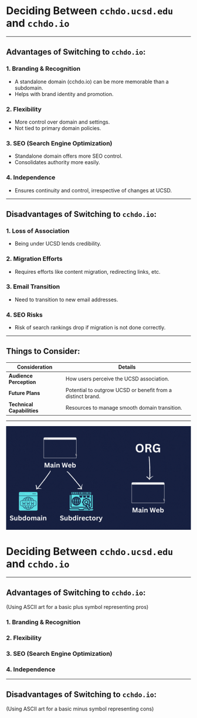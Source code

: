 # Deciding Between `cchdo.ucsd.edu` and `cchdo.io`

---

## **Advantages of Switching to `cchdo.io`:**

### 1. **Branding & Recognition**
   - A standalone domain (cchdo.io) can be more memorable than a subdomain.
   - Helps with brand identity and promotion.

### 2. **Flexibility**
   - More control over domain and settings.
   - Not tied to primary domain policies.

### 3. **SEO (Search Engine Optimization)**
   - Standalone domain offers more SEO control.
   - Consolidates authority more easily.

### 4. **Independence**
   - Ensures continuity and control, irrespective of changes at UCSD.

---

## **Disadvantages of Switching to `cchdo.io`:**

### 1. **Loss of Association**
   - Being under UCSD lends credibility.

### 2. **Migration Efforts**
   - Requires efforts like content migration, redirecting links, etc.

### 3. **Email Transition**
   - Need to transition to new email addresses.

### 4. **SEO Risks**
   - Risk of search rankings drop if migration is not done correctly.

---

## **Things to Consider:**

| **Consideration** | **Details** |
| --- | --- |
| **Audience Perception** | How users perceive the UCSD association. |
| **Future Plans** | Potential to outgrow UCSD or benefit from a distinct brand. |
| **Technical Capabilities** | Resources to manage smooth domain transition. |

---

![image](https://github.com/Samdopika/presentation/blob/main/Pink%20Landscape%20Desktop%20Wallpaper.gif?raw=true)





# Deciding Between `cchdo.ucsd.edu` and `cchdo.io`

---

## **Advantages of Switching to `cchdo.io`:**

(Using ASCII art for a basic plus symbol representing pros)




### 1. **Branding & Recognition**
### 2. **Flexibility**
### 3. **SEO (Search Engine Optimization)**
### 4. **Independence**

---

## **Disadvantages of Switching to `cchdo.io`:**

(Using ASCII art for a basic minus symbol representing cons)


